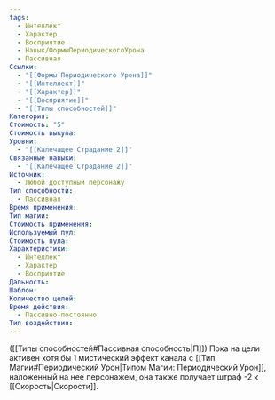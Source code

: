```yaml
---
tags:
  - Интеллект
  - Характер
  - Восприятие
  - Навык/ФормыПериодическогоУрона
  - Пассивная
Ссылки:
  - "[[Формы Периодического Урона]]"
  - "[[Интеллект]]"
  - "[[Характер]]"
  - "[[Восприятие]]"
  - "[[Типы способностей]]"
Категория: 
Стоимость: "5"
Стоимость выкупа: 
Уровни:
  - "[[Калечащее Страдание 2]]"
Связанные навыки:
  - "[[Калечащее Страдание 2]]"
Источник:
  - Любой доступный персонажу
Тип способности:
  - Пассивная
Время применения: 
Тип магии: 
Стоимость применения: 
Используемый пул: 
Стоимость пула: 
Характеристики:
  - Интеллект
  - Характер
  - Восприятие
Дальность: 
Шаблон: 
Количество целей: 
Время действия:
  - Пассивно-постоянно
Тип воздействия:
---
```

([[Типы способностей#Пассивная способность|П]]) Пока на цели активен хотя бы 1 мистический эффект канала с [[Тип Магии#Периодический Урон|Типом Магии: Периодический Урон]], наложенный на нее персонажем, она также получает штраф -2 к [[Скорость|Скорости]].
